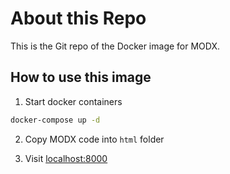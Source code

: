# About this Repo

This is the Git repo of the Docker image for MODX.

## How to use this image

1. Start docker containers
```sh
docker-compose up -d
```

2. Copy MODX code into `html` folder

3. Visit [localhost:8000](http://localhost:8000)
